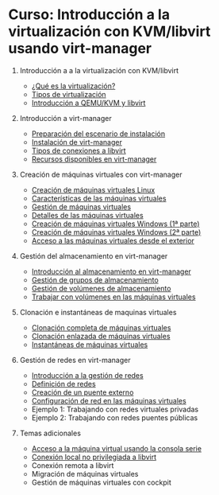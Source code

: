 # Curso: Introducción a la virtualización con KVM/libvirt usando virt-manager

1. Introducción a a la virtualización con KVM/libvirt
    * [¿Qué es la virtualización?](contenidos/unidad01/clase1.md)
	* [Tipos de virtualización](contenidos/unidad01/clase2.md)
	* [Introducción a QEMU/KVM y libvirt](contenidos/unidad01/clase3.md)

2. Introducción a virt-manager
    * [Preparación del escenario de instalación](contenidos/unidad02/clase1.md)
    * [Instalación de virt-manager](contenidos/unidad02/clase2.md)
    * [Tipos de conexiones a libvirt](contenidos/unidad02/clase3.md)
    * [Recursos disponibles en virt-manager](contenidos/unidad02/clase4.md)

3. Creación de máquinas virtuales con virt-manager
    * [Creación de máquinas virtuales Linux](contenidos/unidad03/clase1.md)
    * [Características de las máquinas virtuales](contenidos/unidad03/clase2.md)
    * [Gestión de máquinas virtuales](contenidos/unidad03/clase3.md)
    * [Detalles de las máquinas virtuales](contenidos/unidad03/clase4.md)
    * [Creación de máquinas virtuales Windows (1ª parte)](contenidos/unidad03/clase5.md)
    * [Creación de máquinas virtuales Windows (2ª parte)](contenidos/unidad03/clase6.md)
    * [Acceso a las máquinas virtuales desde el exterior](contenidos/unidad03/clase7.md)

4. Gestión del almacenamiento en virt-manager
    * [Introducción al almacenamiento en virt-manager](contenidos/unidad04/clase1.md)
    * [Gestión de grupos de almacenamiento](contenidos/unidad04/clase2.md)
    * [Gestión de volúmenes de almacenamiento](contenidos/unidad04/clase3.md)
    * [Trabajar con volúmenes en las máquinas virtuales](contenidos/unidad04/clase4.md)

5. Clonación e instantáneas de maquinas virtuales
    * [Clonación completa de máquinas virtuales](contenidos/unidad05/clase1.md)
    * [Clonación enlazada de máquinas virtuales](contenidos/unidad05/clase2.md)
    * [Instantáneas de máquinas virtuales](contenidos/unidad05/clase3.md)

6. Gestión de redes en virt-manager
    * [Introducción a la gestión de redes](contenidos/unidad06/clase1.md)
    * [Definición de redes](contenidos/unidad06/clase2.md)
    * [Creación de un puente externo](contenidos/unidad06/clase3.md)
    * [Configuración de red en las máquinas virtuales](contenidos/unidad06/clase4.md)
    * Ejemplo 1: Trabajando con redes virtuales privadas
    * Ejemplo 2: Trabajando con redes puentes públicas

7. Temas adicionales
    * [Acceso a la máquina virtual usando la consola serie](contenidos/unidad07/clase1.md)
    * [Conexión local no privilegiada a libvirt](contenidos/unidad07/clase2.md)
    * Conexión remota a libvirt
    * Migración de máquinas virtuales
    * Gestión de máquinas virtuales con cockpit
